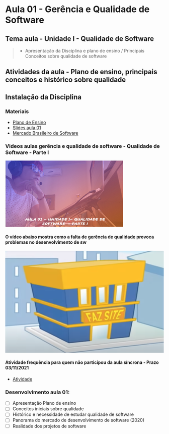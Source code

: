 # Aula 01 - Gerência e Qualidade de Software
## Tema aula - Unidade I - Qualidade de Software
 
>  * Apresentação da Disciplina e plano de ensino / Principais Conceitos sobre qualidade de software

## Atividades da aula - Plano de ensino, principais conceitos e histórico sobre qualidade

## Instalação da Disciplina

### Materiais
- [Plano de Ensino](plano_ensino_remoto_gerencia_2021_1_assinado.pdf)
- [Slides aula 01](aula1_UnidadeI_Qualidade_sw_parteI.pdf)
- [Mercado Brasileiro de Software](mercado_brasileiro_sw_2021.pdf)

### Videos aulas gerência e qualidade de software -  Qualidade de Software - Parte I
[![Aula - Qualidade de Software PARTE I](capa_aula1.png)](https://www.youtube.com/watch?v=WvBiQnRSKbw)

####  O vídeo abaixo mostra como a falta de gerência de qualidade provoca problemas no desenvolvimento de sw

[![material complementar aula01](fazsite1.png)](https://www.youtube.com/watch?v=kF8sxDDoRns)


####  Atividade frequência para quem não participou da aula síncrona - Prazo 03/11/2021

- [Atividade](https://forms.gle/t19CY74Aw3mmy1Aa9)


### Desenvolvimento aula 01: 

- [ ]  Apresentação Plano de ensino
- [ ]  Conceitos iniciais sobre qualidade
- [ ]  Histórico e necessidade de estudar qualidade de software
- [ ]  Panorama do mercado de desenvolvimento de software (2020)
- [ ]  Realidade dos projetos de software
